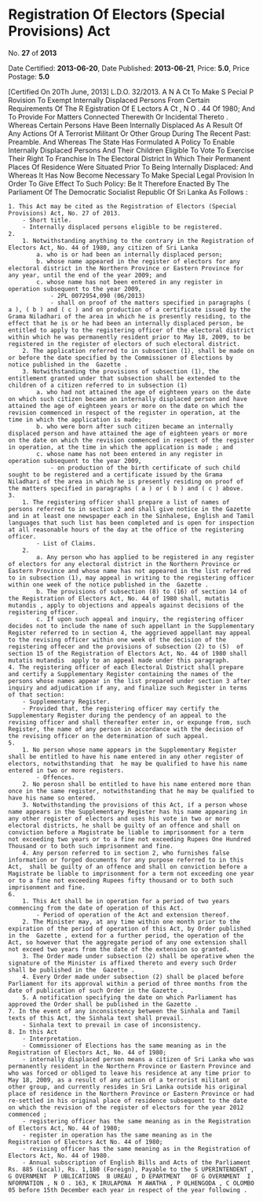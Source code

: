 # Registration Of Electors (Special Provisions) Act

No. **27** of **2013**

Date Certified: **2013-06-20**, Date Published: **2013-06-21**, Price: **5.0**, Price Postage: **5.0**

[Certified On 20Th June, 2013]
L.D.O. 32/2013.
A N   A Ct    To    Make  S Pecial  P Rovision   To   Exempt   Internally
Displaced   Persons   From   Certain   Requirements   Of   The R Egistration   Of  E Lectors  A Ct , N O . 44  Of  1980;  And   To   Provide
For   Matters   Connected   Therewith   Or   Incidental   Thereto .
Whereas Certain Persons Have Been Internally Displaced As A Result Of Any Actions Of A Terrorist Militant Or Other Group During The Recent Past:
Preamble.
And Whereas The State Has Formulated A Policy To Enable Internally Displaced Persons And Their Children Eligible To Vote To Exercise Their Right To Franchise In The Electoral District In Which Their Permanent Places Of Residence Were Situated Prior To Being Internally Displaced:
And Whereas It Has Now Become Necessary To Make Special Legal Provision In Order To Give Effect To Such Policy:
Be It Therefore Enacted By The Parliament Of The Democratic Socialist Republic Of Sri Lanka As Follows :

    1. This Act may be cited as the Registration of Electors (Special Provisions) Act, No. 27 of 2013.
        - Short title.
        - Internally displaced persons eligible to be registered.
    2. 
        1. Notwithstanding anything to the contrary in the Registration of Electors Act, No. 44 of 1980, any citizen of Sri Lanka
            a. who is or had been an internally displaced person;
            b. whose name appeared in the register of electors for any electoral district in the Northern Province or Eastern Province for any year, until the end of the year 2009; and
            c. whose name has not been entered in any register in operation subsequent to the year 2009,
                - 2PL 0072954,090 (06/2013)
                - shall on proof of the matters specified in paragraphs ( a ), ( b ) and ( c ) and on production of a certificate issued by the Grama Niladhari of the area in which he is presently residing, to the effect that he is or he had been an internally displaced person, be entitled to apply to the registering officer of the electoral district within which he was permanently resident prior to May 18, 2009, to be registered in the register of electors of such electoral district.
        2. The application referred to in subsection (1), shall be made on or before the date specified by the Commissioner of Elections by notice published in the  Gazette .
        3. Notwithstanding the provisions of subsection (1), the entitlement granted under that subsection shall be extended to the children of a citizen referred to in subsection (1)
            a. who had not attained the age of eighteen years on the date on which such citizen became an internally displaced person and have attained the age of eighteen years or more on the date on which the revision commenced in respect of the register in operation, at the time in which the application is made;
            b. who were born after such citizen became an internally displaced person and have attained the age of eighteen years or more on the date on which the revision commenced in respect of the register in operation, at the time in which the application is made ; and
            c. whose name has not been entered in any register in operation subsequent to the year 2009,
                - on production of the birth certificate of such child sought to be registered and a certificate issued by the Grama Niladhari of the area in which he is presently residing on proof of the matters specified in paragraphs ( a ) or ( b ) and ( c ) above.
    3. 
        1. The registering officer shall prepare a list of names of persons referred to in section 2 and shall give notice in the Gazette  and in at least one newspaper each in the Sinhalese, English and Tamil languages that such list has been completed and is open for inspection at all reasonable hours of the day at the office of the registering officer.
            - List of Claims.
        2. 
            a. Any person who has applied to be registered in any register of electors for any electoral district in the Northern Province or Eastern Province and whose name has not appeared in the list referred to in subsection (1), may appeal in writing to the registering officer within one week of the notice published in the  Gazette .
            b. The provisions of subsection (8) to (16) of section 14 of the Registration of Electors Act, No. 44 of 1980 shall, mutatis mutandis , apply to objections and appeals against decisions of the registering officer.
            c. If upon such appeal and inquiry, the registering officer decides not to include the name of such appellant in the Supplementary Register referred to in section 4, the aggrieved appellant may appeal to the revising officer within one week of the decision of the registering offecer and the provisions of subsection (2) to (5)  of section 15 of the Registration of Electors Act, No. 44 of 1980 shall  mutatis mutandis  apply to an appeal made under this paragraph.
    4. The registering officer of each Electoral District shall prepare and certify a Supplementary Register containing the names of the persons whose names appear in the list prepared under section 3 after inquiry and adjudication if any, and finalize such Register in terms of that section:
        - Supplementary Register.
        - Provided that, the registering officer may certify the Supplementary Register during the pendency of an appeal to the revising officer and shall thereafter enter in, or expunge from, such Register, the name of any person in accordance with the decision of the revising officer on the determination of such appeal.
    5. 
        1. No person whose name appears in the Supplementary Register shall be entitled to have his name entered in any other register of electors, notwithstanding that  he may be qualified to have his name entered in two or more registers.
            - Offences.
        2. No perosn shall be entitled to have his name entered more than once in the same register, notwithstanding that he may be qualified to have his name so entered.
        3. Notwithstanding the provisions of this Act, if a person whose name appears in the Supplementary Register has his name appearing in any other register of electors and uses his vote in two or more electoral districts, he shall be guilty of an offence and shall on conviction before a Magistrate be liable to imprisonment for a term not exceeding two years or to a fine not exceeding Rupees One Hundred Thousand or to both such imprisonment and fine.
        4. Any person referred to in section 2, who furnishes false information or forged documents for any purpose referred to in this Act,  shall be guilty of an offence and shall on conviction before a Magistrate be liable to imprisonment for a term not exceeding one year or to a fine not exceeding Rupees fifty thousand or to both such imprisonment and fine.
    6. 
        1. This Act shall be in operation for a period of two years commencing from the date of operation of this Act.
            - Period of operation of the Act and extension thereof.
        2. The Minister may, at any time within one month prior to the expiration of the period of operation of this Act, by Order published in the  Gazette , extend for a further period, the operation of the Act, so however that the aggregate period of any one extension shall not exceed two years from the date of the extension so granted.
        3. The Order made under subsection (2) shall be operative when the signature of the Minister is affixed thereto and every such Order shall be published in the  Gazette .
        4. Every Order made under subsection (2) shall be placed before Parliament for its approval within a period of three months from the date of publication of such Order in the Gazette .
        5. A notification specifying the date on which Parliament has approved the Order shall be published in the Gazette .
    7. In the event of any inconsistency between the Sinhala and Tamil texts of this Act, the Sinhala text shall prevail.
        - Sinhala text to prevail in case of inconsistency.
    8. In this Act
        - Interpretation.
        - Commissioner of Elections has the same meaning as in the Registration of Electors Act, No. 44 of 1980;
        - internally displaced person means a citizen of Sri Lanka who was permanently resident in the Northern Province or Eastern Province and who was forced or obliged to leave his residence at any time prior to May 18, 2009, as a result of any action of a terrorist militant or other group, and currently resides in Sri Lanka outside his original place of residence in the Northern Province or Eastern Province or had re-settled in his original place of residence subsequent to the date on which the revision of the register of electors for the year 2012 commenced ;
        - registering officer has the same meaning as in the Registration of Electors Act, No. 44 of 1980;
        - register in operation has the same meaning as in the Registration of Electors Act No. 44 of 1980;
        - revising officer has the same meaning as in the Registration of Electors Act, No. 44 of 1980.
        - Annual subscription of English Bills and Acts of the Parliament Rs. 885 (Local), Rs. 1,180 (Foreign), Payable to the S UPERINTENDENT , G OVERNMENT  P UBLICATIONS  B UREAU , D EPARTMENT   OF G OVERNMENT  I NFORMATION , N O . 163, K IRULAPONA  M AWATHA , P OLHENGODA , C OLOMBO  05 before 15th December each year in respect of the year following .
